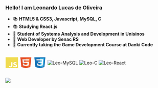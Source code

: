 ### Hello! I am Leonardo Lucas de Oliveira

- 📚 **HTML5 & CSS3, Javascript, MySQL, C**
- 📚 **Studying React.js**
- 🔆 **Student of Systems Analysis and Development in Unisinos**
- 🔆 **Web Developer by Senac RS**
- 👾 **Currently taking the Game Development Course at Danki Code**

<div style="display: inline_block"><br>
  <img align="center" alt="Leo-Js" height="35" width="40" src="https://raw.githubusercontent.com/devicons/devicon/master/icons/javascript/javascript-plain.svg">
  <img align="center" alt="Leo-HTML" height="35" width="40" src="https://raw.githubusercontent.com/devicons/devicon/master/icons/html5/html5-original.svg">
  <img align="center" alt="Leo-CSS" height="35" width="40" src="https://raw.githubusercontent.com/devicons/devicon/master/icons/css3/css3-original.svg">
  <img align="center" alt="Leo-MySQL" height="50" width="60" src="https://www.svgrepo.com/show/303251/mysql-logo.svg">
  <img align="center" alt="Leo-C" height="35" width="35" src="https://cdn.worldvectorlogo.com/logos/c-1.svg">
  <img align="center" alt="Leo-React" height="38" width="40" src="https://github.com/user-attachments/assets/bea06e9f-7f40-4a2f-a505-550885327e9d"/>
  
</div>
  
  ##
 
<div> 
 	 <a  href = "mailto:leonardolucasdeoliveira4@gmail.com"  target="_blank"><img src="https://img.shields.io/badge/-Gmail-%23333?style=for-the-badge&logo=gmail&logoColor=white"></a>
  
